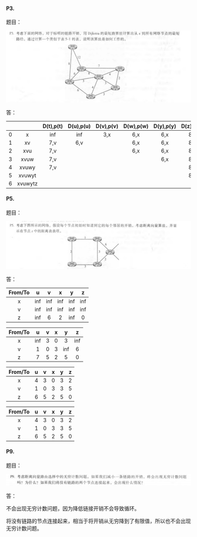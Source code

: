 

#### P3.

题目：



![P3题目](img/P3.png)

答：

|      |         | D(t),p(t) | D(u),p(u) | D(v),p(v) | D(w),p(w) | D(y),p(y) | D(z),p(z) |
| :--: | :-----: | :-------: | :-------: | :-------: | :-------: | :-------: | :-------: |
|  0   |    x    |    inf    |    inf    |    3,x    |    6,x    |    6,x    |    8,x    |
|  1   |   xv    |    7,v    |    6,v    |           |    6,x    |    6,x    |    8,x    |
|  2   |   xvu   |    7,v    |           |           |    6,x    |    6,x    |    8,x    |
|  3   |  xvuw   |    7,v    |           |           |           |    6,x    |    8,x    |
|  4   |  xvuwy  |    7,v    |           |           |           |           |    8,x    |
|  5   | xvuwyt  |           |           |           |           |           |    8,x    |
|  6   | xvuwytz |           |           |           |           |           |           |



#### P5.

题目：

![P5题目](img/P5.png)

答：

| From/To |  u   |  v   |  x   |  y   |  z   |
| :-----: | :--: | :--: | :--: | :--: | :--: |
|    x    | inf  | inf  | inf  | inf  | inf  |
|    v    | inf  | inf  | inf  | inf  | inf  |
|    z    | inf  |  6   |  2   | inf  |  0   |

| From/To |  u   |  v   |  x   |  y   |  z   |
| :-----: | :--: | :--: | :--: | :--: | :--: |
|    x    | inf  |  3   |  0   |  3   | inf  |
|    v    |  1   |  0   |  3   | inf  |  6   |
|    z    |  7   |  5   |  2   |  5   |  0   |

| From/To |  u   |  v   |  x   |  y   |  z   |
| :-----: | :--: | :--: | :--: | :--: | :--: |
|    x    |  4   |  3   |  0   |  3   |  2   |
|    v    |  1   |  0   |  3   |  3   |  5   |
|    z    |  6   |  5   |  2   |  5   |  0   |

| From/To |  u   |  v   |  x   |  y   |  z   |
| :-----: | :--: | :--: | :--: | :--: | :--: |
|    x    |  4   |  3   |  0   |  3   |  2   |
|    v    |  1   |  0   |  3   |  3   |  5   |
|    z    |  6   |  5   |  2   |  5   |  0   |

#### P9.

题目：

![P9题目](img/P9.png)

答：

不会出现无穷计数问题，因为降低链接开销不会导致循环。

将没有链路的节点连接起来，相当于将开销从无穷降到了有限值，所以也不会出现无穷计数问题。